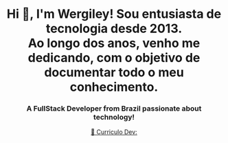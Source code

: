 <div align="center">
<h1 align="center">Hi 👋, I'm Wergiley! Sou entusiasta de tecnologia desde 2013. <br/> Ao longo dos anos, venho me dedicando, com o objetivo de documentar todo o meu conhecimento.</h1>
<h3 align="center">A FullStack Developer from Brazil passionate about technology!</h3>

<a href="https://wergiley.github.io/Evento_Jonada-Dev.github.io/"> 🔭 Curriculo Dev:</a>
</div>



